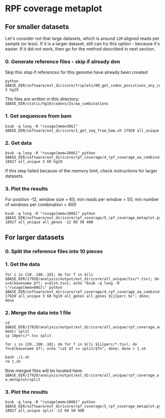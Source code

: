 # RPF coverage metaplot

## For smaller datasets

Let's consider not that large datasets, which is around `12M` aligned reads per sample (or less). If it is a larger dataset, still can try this option - because it's easier. If it did not work, then go for the method described in next section.

### 0. Generate reference files - skip if already don

Skip this step if references for this genome have already been created

```
python $BASE_DIR/software/ext_diricore/triplets/00_get_codon_posistions_any_combination.py 3 hg19
```

The files are written in this directory: `$BASE_DIR/static/hg19/codons/3x/aa_combinations`

### 1. Get sequences from bam

```
bsub -q long -R "rusage[mem=50G]" $BASE_DIR/software/ext_diricore/1_get_seq_from_bam.sh 17920 all_unique
```

### 2. Get data

```
bsub -q long -R "rusage[mem=200G]" python $BASE_DIR/software/ext_diricore/rpf_coverage/4_rpf_coverage_aa_combination_metaplot.py 18927 all_unique 3 60 hg19
```

If this step failed because of the memory limit, check instructions for larger datasets.

### 3. Plot the results

For position -12, window size = 60, min reads per window = 50, min number of windows per combination = 400

```
bsub -q long -R "rusage[mem=100G]" python  $BASE_DIR/software/ext_diricore/rpf_coverage/5_rpf_coverage_metaplot.py 18927 all_unique all_genes -12 60 50 400
```

## For larger datasets

### 0. Split the reference files into 10 pieces



### 1. Get the data

```
for i in {10..100..10}; do for f in $(ls $BASE_DIR/17920/analysis/output/ext_diricore/all_unique/tsv/*.tsv); do s=$(basename $f); s=${s%.tsv}; echo "bsub -q long -R \"rusage[mem=80G]\" python $BASE_DIR/software/ext_diricore/rpf_coverage/4_rpf_coverage_aa_combination_metaplot_split.py 17920 all_unique 3 60 hg19 all_genes all_genes ${i}perc $s"; done; done
```

### 2. Merge the data into 1 file

```
cd $BASE_DIR/17920/analysis/output/ext_diricore/all_unique/rpf_coverage_aa_metaplot/all_genes/
mkdir split
cp 10perc/*.tsv split

for i in {20..100..10}; do for f in $(ls ${i}perc/*.tsv); do fn=$(basename $f); echo "cat $f >> split/$fn"; done; done > 1.sh

bash ./1.sh
rm 1.sh
```

Now merged files will be located here: `$BASE_DIR/17920/analysis/output/ext_diricore/all_unique/rpf_coverage_aa_metaplot/split`

### 3. Plot the results

```
bsub -q long -R "rusage[mem=100G]" python  $BASE_DIR/software/ext_diricore/rpf_coverage/5_rpf_coverage_metaplot.py 18927 all_unique split -12 60 50 400
```
